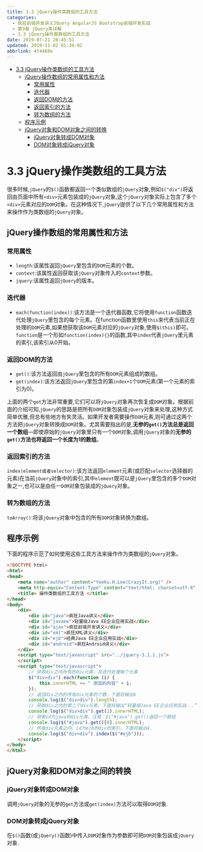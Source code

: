```yaml
---
title: 3.3 jQuery操作类数组的工具方法
categories: 
  - 疯狂前端开发讲义JQuery AngularJS Bootstrap前端开发实战
  - 第3章 jQuery库详解
  - 3.3 jQuery操作类数组的工具方法
date: 2019-07-21 20:45:51
updated: 2019-11-02 01:39:02
abbrlink: 4f4468e
---
```

- [3.3 jQuery操作类数组的工具方法](/ReadingNotes/4f4468e/#3-3-jQuery操作类数组的工具方法)
    - [jQuery操作数组的常用属性和方法](/ReadingNotes/4f4468e/#jQuery操作数组的常用属性和方法)
        - [常用属性](/ReadingNotes/4f4468e/#常用属性)
        - [迭代器](/ReadingNotes/4f4468e/#迭代器)
        - [返回DOM的方法](/ReadingNotes/4f4468e/#返回DOM的方法)
        - [返回索引的方法](/ReadingNotes/4f4468e/#返回索引的方法)
        - [转为数组的方法](/ReadingNotes/4f4468e/#转为数组的方法)
    - [程序示例](/ReadingNotes/4f4468e/#程序示例)
    - [jQuery对象和DOM对象之间的转换](/ReadingNotes/4f4468e/#jQuery对象和DOM对象之间的转换)
        - [jQuery对象转成DOM对象](/ReadingNotes/4f4468e/#jQuery对象转成DOM对象)
        - [DOM对象转成jQuery对象](/ReadingNotes/4f4468e/#DOM对象转成jQuery对象)

<!--more-->
<script src="https://cdn.bootcss.com/jquery/3.4.0/jquery.slim.min.js"></script>
<script>$(document).ready(function () {$(".post-body > ul:nth-child(1)").hide();});</script>

<!--end-->
<!--SSTStart-->
# 3.3 jQuery操作类数组的工具方法 #
很多时候,`jQuery`的`$()`函数都返回一个类似数组的`jQuery`对象,例如`$("div")`将返回由页面中所有`<div>`元素包装成的`jQuery`对象,这个`jQuery`对象实际上包含了多个`<div>`元素对应的`DOM`对象。在这种情况下,`jQuery`提供了以下几个常用属性和方法来操作作为类数组的`jQuery`对象。
## jQuery操作数组的常用属性和方法 ##
### 常用属性 ###
- `length`:该属性返回`jQuery`里包含的`DOM`元素的个数。
- `context`:该属性返回获取该`jQuery`对象传入的`context`参数。
- `jquery`:该属性返回`jQuery`的版本。

### 迭代器 ###
- `each(function(index))`:该方法是一个迭代器函数,它将使用`function`函数迭代处理`jQuery`里包含的每个元素。在function函数里使用`this`来代表当前正在处理的`DOM`元素,如果想获取该`DOM`元素对应的`jQuery`对象,使用`$(this)`即可。`function`是一个形如`function(index){}`的函数,其中`index`代表`jQuery`里元素的索引,该索引从0开始。

### 返回DOM的方法 ###
- `get()`:该方法返回由`jQuery`里包含的所有`DOM`元素组成的数组。
- `get(index)`:该方法返回`jQuery`里包含的第`index+1`个`DOM`元素(第一个元素的索引为0)。

上面的两个`get`方法非常重要,它们可以将`jQuery`对象再次恢复成`DOM`对象。根据前面的介绍可知,`jQuery`的思路是把所有`DOM`对象包装成`jQuery`对象来处理,这种方式简单优雅,但总有些地方有失灵活。如果开发者需要操作`DOM`元素,则可通过这两个方法把`jQuery`对象转换成`DOM`对象。尤其需要指出的是,**无参的`get()`方法总是返回一个数组**—即使原始的`jQuery`对象里只有一个`DOM`对象,调用`jQuery`对象的**无参的`get()`方法也将返回一个长度为1的数组**。
### 返回索引的方法 ###
`index(element或者selector)`:该方法返回`element`元素(或匹配`selector`选择器的元素)在当前`jQuery`对象中的索引,其中`element`既可以是`jQuery`里包含的多个`DOM`对象之一,也可以是由任一`DOM`对象包装成的`jQuery`对象。
### 转为数组的方法 ###
`toArray()`:将该`jQuery`对象中包含的所有`DOM`对象转换为数组。
<!--SSTStop-->
## 程序示例 ##
下面的程序示范了如何使用这些工具方法来操作作为类数组的`jQuery`对象。
```html
<!DOCTYPE html>
<html>
<head>
	<meta name="author" content="Yeeku.H.Lee(CrazyIt.org)" />
	<meta http-equiv="Content-Type" content="text/html; charset=utf-8" />
	<title> 操作类数组的工具方法 </title>
</head>
<body>
	<div>
		<div id="java">疯狂Java讲义</div>
		<div id="javaee">轻量级Java EE企业应用实战</div>
		<div id="ajax">疯狂前端开发讲义</div>
		<div id="xml">疯狂XML讲义</div>
		<div id="ejb">经典Java EE企业应用实战</div>
		<div id="android">疯狂Android讲义</div>
	</div>
	<script type="text/javascript" src="../jquery-3.1.1.js">
	</script>
	<script type="text/javascript">
		// 获取div之内所有的div元素，并迭代处理每个元素
		$("div>div").each(function (i) {
			this.innerHTML += " 添加的内容" + i;
		});
		// 返回div之内的所有div元素的个数，下面将输出6
		console.log($("div>div").length);
		// 获取div之内的第二个div元素，下面将输出“轻量级Java EE企业应用实战...”
		console.log($("div>div").get(1).innerHTML);
		// 获取id为java的div元素。注意：$("#java").get()返回一个数组
		console.log($("#java").get()[0].innerHTML);
		// 所有div元素之内，id为ejb的div的索引，下面将输出4.
		console.log($("div>div").index($("#ejb")));
	</script>
</body>
</html>
```
<!--SSTStart-->
## jQuery对象和DOM对象之间的转换 ##
### jQuery对象转成DOM对象 ###
调用`jQuery`对象的无参的`get`方法或`get(index)`方法可以取得`DOM`对象.
### DOM对象转成jQuery对象 ###
在`$()`函数(或`jQuery()`函数)中传入`DOM`对象作为参数即可把`DOM`对象包装成`jQuery`对象.
<!--SSTStop-->
